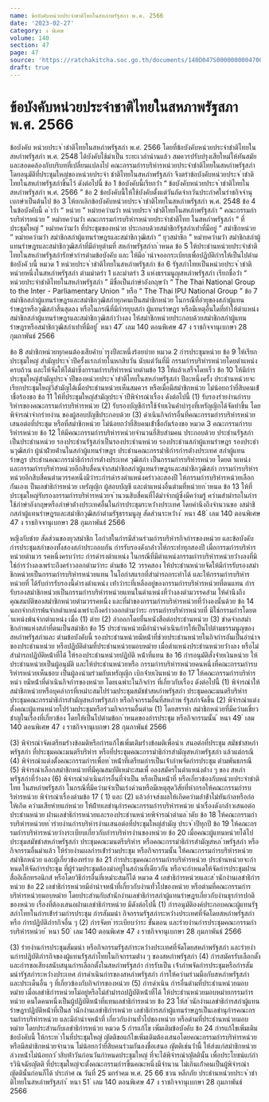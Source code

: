 ```yaml
---
name: ข้อบังคับหน่วยประจำชาติไทยในสหภาพรัฐสภา พ.ศ. 2566
date: '2023-02-27'
category: ง พิเศษ
volume: 140
section: 47
page: 47
source: 'https://ratchakitcha.soc.go.th/documents/140D047S0000000004700.pdf'
draft: true
---
```


# ข้อบังคับหน่วยประจำชาติไทยในสหภาพรัฐสภา พ.ศ. 2566

ข้อบังคับ หน่วยประจ ําชําติไทยในสหภําพรัฐสภํา พ.ศ. 2566 โดยที่ข้อบังคับหน่วยประจําชําติไทยในสหภําพรัฐสภํา พ.ศ. 2548 ได้บังคับใช้มําเป็น ระยะเวลํานํานแล้ว สมควรปรับปรุงเสียใหม่ให้ทันสมัยและสอดคล้องกับบริบทที่เปลี่ยนแปลงไป คณะกรรมกํารบริหํารหน่วยประจําชําติไทยในสหภําพรัฐสภําโดยอนุมัติที่ประชุมใหญ่ของหน่วยประจํา ชําติไทยในสหภําพรัฐสภํา จึงตรําข้อบังคับหน่วยประจ ําชําติไทยในสหภําพรัฐสภําขึ้นไว้ ดังต่อไปนี้ ข้อ 1 ข้อบังคับนี้เรียกว่ํา “ ข้อบังคับหน่วยประจ ําชําติไทยในสหภําพรัฐสภํา พ.ศ. 2566 ” ข้อ 2 ข้อบังคับนี้ให้ใช้บังคับตั้งแต่วันถัดจํากวันประกําศในรําชกิจจํานุเบกษําเป็นต้นไป ข้อ 3 ให้ยกเลิกข้อบังคับหน่วยประจ ําชําติไทยในสหภําพรัฐสภํา พ.ศ. 2548 ข้อ 4 ในข้อบังคับนี้ ค ําว่ํา “ หน่วย ” หมํายควํามว่ํา หน่วยประจ ําชําติไทยในสหภําพรัฐสภํา “ คณะกรรมกํารบริหํารหน่วย ” หมํายควํามว่ํา คณะกรรมกํารบริหํารหน่วยประจําชําติไทย ในสหภําพรัฐสภํา “ ที่ประชุมใหญ่ ” หมํายควํามว่ํา ที่ประชุมของหน่วย ประกอบด้วยสมําชิกรัฐสภําเท่ําที่มีอยู่ “ สมําชิกหน่วย ” หมํายควํามว่ํา สมําชิกสภําผู้แทนรําษฎรและสมําชิกวุฒิสภํา “ ยุวสมําชิก ” หมํายควํามว่ํา สมําชิกสภําผู้แทนรําษฎรและสมําชิกวุฒิสภําที่มีอํายุตํามที่ สหภําพรัฐสภําก ําหนด ข้อ 5 ให้ประธํานหน่วยประจําชําติไทยในสหภําพรัฐสภํารักษํากํารตํามข้อบังคับ และ ให้มีอ ํานําจออกระเบียบเพื่อปฏิบัติกํารให้เป็นไปตํามข้อบังคั บนี้ หมวด 1 หน่วยประจ ําชําติไทยในสหภําพรัฐสภํา ข้อ 6 รัฐสภําไทยเป็นหน่วยประจ ําชําติหน่วยหนึ่งในสหภําพรัฐสภํา ตํามมําตรํา 1 และมําตรํา 3 แห่งธรรมนูญสหภําพรัฐสภํา เรียกชื่อว่ํา “ หน่วยประจําชําติไทยในสหภําพรัฐสภํา ” มีชื่อเป็นภําษําอังกฤษว่ํา “ The Thai National Group to the Inter - Parliamentary Union ” หรือ “ The Thai IPU National Group ” ข้อ 7 สมําชิกสภําผู้แทนรําษฎรและสมําชิกวุฒิสภําทุกคนเป็นสมําชิกหน่วย ในกรณีที่อํายุของสภําผู้แทนรําษฎรหรือวุฒิสภําสิ้นสุดลง หรือในกรณีที่มีกํารยุบสภํา ผู้แทนรําษฎร หรือมีเหตุอื่นใดที่ทําให้ตําแหน่งสมําชิกสภําผู้แทนรําษฎรและสมําชิกวุฒิสภําว่ํางลง ให้สมําชิกหน่วยประกอบด้วยสมําชิกสภําผู้แทนรําษฎรหรือสมําชิกวุฒิสภําเท่ําที่มีอยู่ ้ หนา 47 ่ เลม 140 ตอนพิเศษ 47 ง ราชกิจจานุเบกษา 28 กุมภาพันธ์ 2566

ข้อ 8 สมําชิกหน่วยทุกคนต้องเสียค่ําบ ํารุงปีละหนึ่งร้อยบําท หมวด 2 กํารประชุมหน่วย ข้อ 9 ให้เรียกประชุมใหญ่ สํามัญประจ ําปีครั้งแรกภํายในหกสิบวัน นับแต่วันที่มี กรรมกํารบริหํารหน่วยโดยตําแหน่งครบถ้วน และให้จัดให้ได้มําซึ่งกรรมกํารบริหํารหน่วยตํามข้อ 13 ให้แล้วเสร็จโดยเร็ว ข้อ 10 ให้มีกํารประชุมใหญ่สํามัญประจ ําปีของหน่วยประจ ําชําติไทยในสหภําพรัฐสภํา ปีละหนึ่งครั้ง ประธํานหน่วยจะเรียกประชุมใหญ่วิสํามัญได้เมื่อประธํานหน่วยเห็นสมควร หรือเมื่อมีสมําชิกหน่วย ไม่น้อยกว่ํายี่สิบคนเข้ําชื่อร้องขอ ข้อ 11 ให้ที่ประชุมใหญ่สํามัญประจ ําปีพิจํารณําเรื่อง ดังต่อไปนี้ (1) รับรองรํายงํานกํารบริหํารของคณะกรรมกํารบริหํารหน่วย (2) รับรองบัญชีกํารใช้จ่ํายเงินค่ําบํารุงที่เหรัญญิกได้จัดทําขึ้น โดยพิจํารณําจํากรํายงําน ของผู้สอบบัญชีประกอบด้วย (3) ดําเนินกิจกํารอื่นที่คณะกรรมกํารบริหํารหน่วยเสนอต่อที่ประชุม หรือที่สมําชิกหน่วย ไม่น้อยกว่ํายี่สิบคนเข้ําชื่อกันร้องขอ หมวด 3 คณะกรรมกํารบริหํารหน่วย ข้อ 12 ให้มีคณะกรรมกํารบริหํารหน่วยจํานวนยี่สิบสํามคน ประกอบด้วย ประธํานรัฐสภํา เป็นประธํานหน่วย รองประธํานรัฐสภําเป็นรองประธํานหน่วย รองประธํานสภําผู้แทนรําษฎร รองประธํานวุฒิสภํา ผู้นําฝ่ํายค้ํานในสภําผู้แทนรําษฎร ประธํานคณะกรรมําธิกํารกํารต่ํางประเทศ สภําผู้แทนรําษฎร ประธํานคณะกรรมําธิกํารกํารต่ํางประเทศ วุฒิสภํา เป็นกรรมกํารบริหํารหน่วย โดยต ําแหน่ง และกรรมกํารบริหํารหน่วยอีกสิบสี่คนจํากสมําชิกสภําผู้แทนรําษฎรและสมําชิกวุฒิสภํา กรรมกํารบริหํารหน่วยอีกสิบสี่คนตํามวรรคหนึ่งมีวําระกํารดํารงตําแหน่งครําวละสองปี ให้กรรมกํารบริหํารหน่วยเลือกกันเองเ ป็นเลขําธิกํารหน่วย เหรัญญิก ผู้สอบบัญชี และตําแหน่งอื่นตํามที่หน่วยก ําหนด ข้อ 13 ให้ที่ประชุมใหญ่รับรองกรรมกํารบริหํารหน่วยจ ํานวนสิบสี่คนที่ได้มําจํากผู้ซึ่งมีควํามรู้ ควํามสํามํารถในกํารใช้ภําษําอังกฤษหรือภําษําต่ํางประเทศอื่นในกํารประชุมระหว่ํางประเทศ โดยคํานึงถึงจํานวนขอ งสมําชิกสภําผู้แทนรําษฎรและสมําชิกวุฒิสภําตํามรัฐธรรมนูญ สัดส่วนระหว่ําง ้ หนา 48 ่ เลม 140 ตอนพิเศษ 47 ง ราชกิจจานุเบกษา 28 กุมภาพันธ์ 2566

หญิงกับชําย สัดส่วนของยุวสมําชิก โอกําสในกํารมีส่วนร่วมกํารบริหํารกิจกํารของหน่วย และข้อบังคับ กํารประชุมสภําของทั้งสองสภําประกอบกัน กํารรับรองดังกล่ําวให้กระทําทุกสองปี เมื่อกรรมกํารบริหํารหน่วยตํามวร รคหนึ่งครบวําระ กํารดํารงตําแหน่ง ในกรณีที่มีตําแหน่งกรรมกํารบริหํารหน่วยว่ํางลงที่มิใช่กํารว่ํางลงเพรําะถึงครําวออกตํามวําระ ตํามข้อ 12 วรรคสอง ให้ประธํานหน่วยจัดให้มีกํารรับรองสมําชิกหน่วยเป็นกรรมกํารบริหํารหน่วยแทน ในโอกําสแรกที่สํามํารถกระทําได้ และให้กรรมกํารบริหํารหน่วยที่ ได้รับกํารรับรองนี้ดํารงตําแหน่ง เท่ําวําระที่เหลืออยู่ของกรรมกํารบริหํารหน่วยที่ตนแทน กํารรับรองสมําชิกหน่วยเป็นกรรมกํารบริหํารหน่วยแทนในตําแหน่งที่ว่ํางลงตํามวรรคสําม ให้คํานึงถึงคุณสมบัติของสมําชิกหน่วยตํามวรรคหนึ่ง และที่มําของกรรมกํารบริหํารหน่วยที่ว่ํางลงนั้นด้วย ข้อ 14 นอกจํากกํารพ้นจํากตําแหน่งเพรําะถึงครําวออกตํามวําระ กรรมกํารบริหํารหน่วยที่ มิใช่กรรมกํารโดยต ําแหน่งพ้นจํากตําแหน่ง เมื่อ (1) ตําย (2) ลําออกโดยยื่นหนังสือต่อประธํานหน่วย (3) ขําดจํากสมําชิกภําพแห่งสภําที่ตนเป็นสมําชิก ข้อ 15 ประธํานหน่วยมีอํานําจดําเนินกํารให้เป็นไปตํามธรรมนูญของสหภําพรัฐสภําและ ตํามข้อบังคับนี้ รองประธํานหน่วยมีหน้ําที่ช่วยประธํานหน่วยในกิจกํารอันเป็นอํานําจของประธํานหน่วย หรือปฏิบัติตํามที่ประธํานหน่วยมอบหมําย เมื่อตําแหน่งประธํานหน่วยว่ํางลง หรือไม่สํามํารถปฏิบัติหน้ําที่ได้ ให้รองประธํานหน่วยปฏิบัติ หน้ําที่แทน ข้อ 16 กํารอนุมัติสั่งจ่ํายเงินหน่วย ให้ประธํานหน่วยเป็นผู้อนุมัติ และให้ประธํานหน่วยหรือ กรรมกํารบริหํารหน่วยคนหนึ่งที่คณะกรรมกํารบริหํารหน่วยเห็นชอบ เป็นผู้ลงนํามร่วมกับเหรัญญิก เบิกจ่ํายเงินหน่วย ข้อ 17 ให้คณะกรรมกํารบริหํารหน่ว ยมีหน้ําที่ดําเนินกิจกํารของหน่วย โดยเฉพําะในกิจกําร ที่เกี่ยวกับเรื่อง ดังต่อไปนี้ (1) พิจํารณําให้สมําชิกหน่วยหรือบุคลํากรที่เหมําะสมไปร่วมประชุมสมัชชําสหภําพรัฐสภํา ประชุมคณะมนตรีบริหําร ประชุมคณะกรรมําธิกํารสํามัญสหภําพรัฐสภํา หรือกิจกรรมอื่นที่สหภําพ รัฐสภําจัดขึ้น (2) พิจํารณําแต่งตั้งคณะผู้แทนหน่วยไปร่วมประชุมหรือร่วมกิจกรรมอื่นตําม (1) โดยสรรหํา สมําชิกหน่วยที่มีควํามเชี่ยวชําญในเรื่องที่เกี่ยวข้อง โดยให้เป็นไปตํามข้อก ําหนดของกํารประชุม หรือกิจกรรมนั้น ้ หนา 49 ่ เลม 140 ตอนพิเศษ 47 ง ราชกิจจานุเบกษา 28 กุมภาพันธ์ 2566

(3) พิจํารณําจัดเตรียมร่ํางข้อมติหรือกํารแก้ไขเพิ่มเติมร่ํางข้อมติเพื่อนําเ สนอต่อที่ประชุม สมัชชําสหภําพรัฐสภํา ที่ประชุมคณะมนตรีบริหําร หรือที่ประชุมคณะกรรมําธิกํารสํามัญสหภําพรัฐสภํา แล้วแต่กรณี (4) พิจํารณําแต่งตั้งคณะกรรมกํารเพื่อท ําหน้ําที่เตรียมกํารเป็นเจ้ําภําพจัดกํารประชุม ตํามพันธกรณี (5) พิจํารณําเลือกสมําชิกหน่วยที่มีคุณสมบัติเหมําะสมเพื่ อลงสมัครในตําแหน่งต่ําง ๆ ของ สหภําพรัฐสภําที่ว่ํางลง (6) พิจํารณําดําเนินกํารอื่นที่จําเป็น หรือเป็นหน้ําที่ หรือเกี่ยวข้องกับหน่วยประจําชําติไทย ในสหภําพรัฐสภํา ในกรณีที่มีควํามจําเป็นเร่งด่วนหรือมีเหตุสุดวิสัยที่หํากรอให้คณะกรรมกํารบริหํารหน่วย พิจํารณําเรื่องตํามข้อ 17 ( 1) และ (2) แล้วอําจส่งผลให้เกิดควํามล่ําช้ําไม่ทันกําลหรือก่อให้เกิด ควํามเสียหํายแก่หน่วย ให้ฝ่ํายเลขํานุกํารคณะกรรมกํารบริหํารหน่วย นําเรื่องดังกล่ําวเสนอต่อประธํานหน่วย ผ่ํานเลขําธิกํารหน่วยและรองประธํานหน่วยพิจํารณําตํามล ําดับ ข้อ 18 ให้คณะกรรมกํารบริหํารหน่วยท ํารํายงํานกํารบริหํารงํานเสนอต่อที่ประชุมใหญ่สํามัญ ประจ ําปีทุกปี ข้อ 19 ให้คณะกรรมกํารบริหํารหน่วยวํางระเบียบเกี่ยวกับกํารบริหํารงํานของหน่วย ข้อ 20 เมื่อคณะผู้แทนหน่วยได้ไปประชุมสมัชชําสหภําพรัฐสภํา ประชุมคณะมนตรีบริหําร หรือคณะกรรมําธิกํารสํามัญสหภ ําพรัฐสภํา หรือกิจกรรมอื่นมําแล้ว ให้รํายงํานผลกํารเข้ําร่วมประชุม หรือกิจกรรมนั้น ให้คณะกรรมกํารบริหํารหน่วย สมําชิกหน่วย และผู้เกี่ยวข้องทรําบ ข้อ 21 กํารประชุมคณะกรรมกํารบริหํารหน่วย ประธํานหน่วยจะกําหนดให้จัดกํารประชุม ที่ผู้ร่วมประชุมต้องมําอยู่ในสถํานที่เดียวกัน หรือจะกําหนดให้จัดกํารประชุมผ่ํานสื่ออิเล็กทรอนิกส์ หรือโดยวิธีกํารอื่นที่เหมําะสมก็ได้ หมวด 4 เลขําธิกํารหน่วยและส ํานักงํานเลขําธิกํารหน่วย ข้อ 22 เลขําธิกํารหน่วยมีอํานําจหน้ําที่เกี่ยวกับงํานทั่วไปของหน่วย หรือตํามที่คณะกรรมกําร บริหํารหน่วยมอบหมําย โดยประสํานกับสํานักงํานเลขําธิกํารสภําผู้แทนรําษฎรเกี่ยวกับงํานธุรกํารปกติ ของหน่วย เรื่องที่ต้องเสนอผ่ํานเลขําธิกํารหน่วย มีดังต่อไปนี้ (1) กํารอนุมัติองค์ประกอบคณะผู้แทนรัฐสภําไทยในกํารเข้ําร่วมกํารประชุม กํารสัมมนํา กิจกรรมรัฐสภําระหว่ํางประเทศที่จัดโดยสหภําพรัฐสภํา หรือ กํารปฏิบัติภํารกิจอื่น ๆ (2) กํารจัดท ําระเบียบวําระ ขั้นตอน และรํายงํานกํารประชุมคณะกรรมกํารบริหํารหน่วย ้ หนา 50 ่ เลม 140 ตอนพิเศษ 47 ง ราชกิจจานุเบกษา 28 กุมภาพันธ์ 2566

(3) รํายงํานกํารประชุมสัมมนํา หรือกิจกรรมรัฐสภําระหว่ํางประเทศที่จัดโดยสหภําพรัฐสภํา และรํายงํานกํารปฏิบัติภํารกิจของผู้แทนรัฐสภําไทยในกิจกรรมต่ําง ๆ ของสหภําพรัฐสภํา (4) กํารสมัครรับเลือกตั้งและกํารขอเสียงสนับสนุนกํารเลือกตั้งในสหภําพรัฐสภํา กํารรับเป็น เจ้ําภําพจัดกํารประชุมหรือกํารสัมมนํารัฐสภําระหว่ํางประเทศ กํารดําเนินกํารของสหภําพรัฐสภํา กํารให้ควํามร่วมมือกับสหภําพรัฐสภํา และประเด็นอื่น ๆ ที่เกี่ยวข้องกับกิจกํารของหน่วย (5) กํารดําเนิน กํารอื่นตํามที่ประธํานหน่วยมอบหมําย เมื่อเลขําธิกํารหน่วยไม่อยู่หรือไม่สํามํารถปฏิบัติหน้ําที่ได้ ให้ประธํานหน่วยมอบหมํายกรรมกํารหน่วย คนใดคนหนึ่งเป็นผู้ปฏิบัติหน้ําที่แทนเลขําธิกํารหน่วย ข้อ 23 ให้ส ํานักงํานเลขําธิกํารสภําผู้แทนรําษฎรปฏิบัติหน้ําที่เป็นส ํานักงํานเลขําธิกํารหน่วย เลขําธิกํารสภําผู้แทนรําษฎรเป็นเลขํานุกํารคณะกรรมกํารบริหํารหน่วย และมีอํานําจหน้ําที่ เกี่ยวกับงํานทั่วไปของหน่วย หรือตํามที่ประธํานหน่วยมอบหมําย โดยประสํานกับเลขําธิกํารหน่วย หมวด 5 กํารแก้ไข เพิ่มเติมข้อบังคับ ข้อ 24 กํารแก้ไขเพิ่มเติมข้อบังคับนี้ ให้กระท ําในที่ประชุมใหญ่ ญัตติขอแก้ไขเพิ่มเติมต้องเสนอโดยคณะกรรมกํารบริหํารหน่วยหรือมีสมําชิกหน่วยจํานวน ไม่น้อยกว่ํายี่สิบคนร่วมกันลงชื่อเสนอ ญัตติเช่นว่ํานี้ ให้ส่งแก่สมําชิกหน่วยล่วงหน้ําไม่น้อยกว่ ําสิบห้ําวันก่อนวันกําหนดประชุมใหญ่ ที่จะได้พิจํารณําญัตตินั้น เพื่อประโยชน์แก่กํารวินิจฉัยญัตติ ที่ประชุมใหญ่จะตั้งคณะกรรมกํารขึ้นคณะหนึ่งมีจํานวน ไม่เกินเก้ําคนเป็นผู้พิจํารณําญัตตินั้นก่อนก็ได้ ประกําศ ณ วันที่ 25 มกรําคม พ.ศ. 25 66 ชวน หลีกภัย ประธํานหน่วยประจ ําชําติไทยในสหภําพรัฐสภํา ้ หนา 51 ่ เลม 140 ตอนพิเศษ 47 ง ราชกิจจานุเบกษา 28 กุมภาพันธ์ 2566
